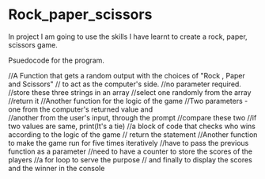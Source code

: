 # Rock_paper_scissors
In project I am going to use the skills I have learnt to create a rock, paper, scissors game.

Psuedocode for the program.

//A Function that gets a random output with the choices of "Rock , Paper and Scissors"
// to act as the computer's side.
  //no parameter required.
  //store these three strings in an array
  //select one randomly from the array
  //return it
//Another function for the logic of the game
//Two parameters - one from the computer's returned value and  
//another from the user's input, through the prompt
//compare these two
    //if two values are same, print(It's a tie)
    //a block of code that checks who wins according to the logic of the game
    // return the statement
//Another function to make the game run for five times iteratively
    //have to pass the previous function as a parameter
    //need to have a counter to store the scores of the players
    //a for loop to serve the purpose
    // and finally to display the scores and the winner in the console
